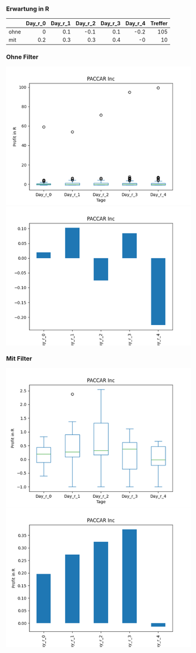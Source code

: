 ### Erwartung in R
|      |   Day_r_0 |   Day_r_1 |   Day_r_2 |   Day_r_3 |   Day_r_4 |   Treffer |
|:-----|----------:|----------:|----------:|----------:|----------:|----------:|
| ohne |       0   |       0.1 |      -0.1 |       0.1 |      -0.2 |       105 |
| mit  |       0.2 |       0.3 |       0.3 |       0.4 |      -0   |        10 |

### Ohne Filter
![image info](./data/PCAR_box_all.png)
![image info](./data/PCAR_median_all.png)

### Mit Filter
![image info](./data/PCAR_box_filtered.png)
![image info](./data/PCAR_median_filtered.png)